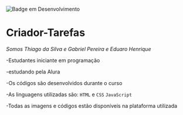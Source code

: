 ![Badge em Desenvolvimento](http://img.shields.io/static/v1?label=STATUS&message=EM%20DESENVOLVIMENTO&color=GREEN&style=for-the-badge)
# Criador-Tarefas

*Somos  Thiago da Silva e Gabriel Pereira e Eduaro Henrique*

-Estudantes iniciante em programação

-estudando pela Alura

-Os códigos são desenvolvidos durante o curso

-As linguagens utilizadas são: `HTML` e `CSS` `JavaScript`

-Todas as imagens e códigos estão disponíveis na plataforma utilizada
